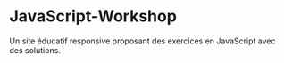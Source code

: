 # JavaScript-Workshop
Un site éducatif responsive proposant des exercices en JavaScript avec des solutions.

